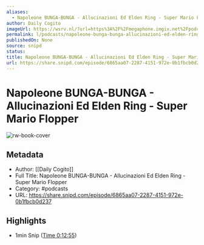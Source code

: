 ```yaml
---
aliases:
  - Napoleone BUNGA-BUNGA - Allucinazioni Ed Elden Ring - Super Mario Flopper
author: Daily Cogito
imageUrl: https://wsrv.nl/?url=https%3A%2F%2Fmegaphone.imgix.net%2Fpodcasts%2F177bc612-1af5-11ec-bff3-6bcded6ec32e%2Fimage%2FDAILY_COGITO_NEW_VOIS_01.jpg%3Fixlib%3Drails-4.3.1%26max-w%3D3000%26max-h%3D3000%26fit%3Dcrop%26auto%3Dformat%2Ccompress&w=100&h=100
permalink: l/podcasts/napoleone-bunga-bunga-allucinazioni-ed-elden-ring-super-mario-flopper
publishedOn: None
source: snipd
status: 
title: Napoleone BUNGA-BUNGA - Allucinazioni Ed Elden Ring - Super Mario Flopper
url: https://share.snipd.com/episode/6865aa07-2287-4151-972e-0b1fbcb0d237
---
```

# Napoleone BUNGA-BUNGA - Allucinazioni Ed Elden Ring - Super Mario Flopper

![rw-book-cover](https://wsrv.nl/?url=https%3A%2F%2Fmegaphone.imgix.net%2Fpodcasts%2F177bc612-1af5-11ec-bff3-6bcded6ec32e%2Fimage%2FDAILY_COGITO_NEW_VOIS_01.jpg%3Fixlib%3Drails-4.3.1%26max-w%3D3000%26max-h%3D3000%26fit%3Dcrop%26auto%3Dformat%2Ccompress&w=100&h=100)

## Metadata

- Author: [[Daily Cogito]]
- Full Title: Napoleone BUNGA-BUNGA - Allucinazioni Ed Elden Ring - Super Mario Flopper
- Category: #podcasts
- URL: https://share.snipd.com/episode/6865aa07-2287-4151-972e-0b1fbcb0d237

## Highlights

- 1min Snip ([Time 0:12:55](https://share.snipd.com/snip/abfc7ca6-8297-4848-b370-93b79187639c))
